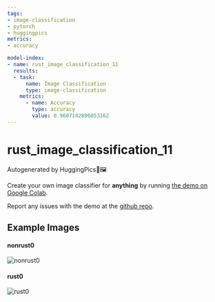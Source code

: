 ```yaml
---
tags:
- image-classification
- pytorch
- huggingpics
metrics:
- accuracy

model-index:
- name: rust_image_classification_11
  results:
  - task:
      name: Image Classification
      type: image-classification
    metrics:
      - name: Accuracy
        type: accuracy
        value: 0.9607142806053162
---
```


# rust_image_classification_11


Autogenerated by HuggingPics🤗🖼️

Create your own image classifier for **anything** by running [the demo on Google Colab](https://colab.research.google.com/github/nateraw/huggingpics/blob/main/HuggingPics.ipynb).

Report any issues with the demo at the [github repo](https://github.com/nateraw/huggingpics).


## Example Images


#### nonrust0

![nonrust0](images/nonrust0.png)

#### rust0

![rust0](images/rust0.png)